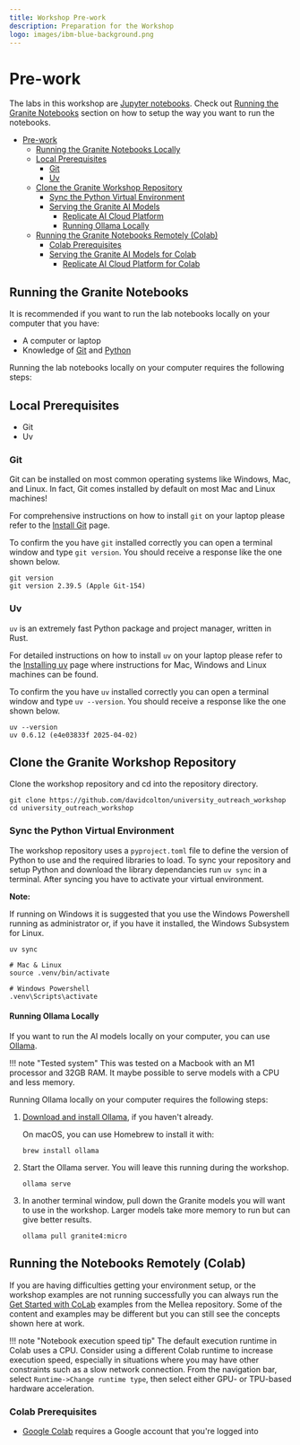 ```yaml
---
title: Workshop Pre-work
description: Preparation for the Workshop
logo: images/ibm-blue-background.png
---
```



# Pre-work

The labs in this workshop are [Jupyter notebooks](https://jupyter.org/). Check out [Running the Granite Notebooks](#running-the-granite-notebooks) section on how to setup the way you want to run the notebooks.

- [Pre-work](#pre-work)
  - [Running the Granite Notebooks Locally](#running-the-granite-notebooks-locally)
  - [Local Prerequisites](#local-prerequisites)
    - [Git](#git)
    - [Uv](#uv)
  - [Clone the Granite Workshop Repository](#clone-the-granite-workshop-repository)
    - [Sync the Python Virtual Environment](#sync-the-python-virtual-environment)
    - [Serving the Granite AI Models](#serving-the-granite-ai-models)
      - [Replicate AI Cloud Platform](#replicate-ai-cloud-platform)
      - [Running Ollama Locally](#running-ollama-locally)
  - [Running the Granite Notebooks Remotely (Colab)](#running-the-granite-notebooks-remotely-colab)
    - [Colab Prerequisites](#colab-prerequisites)
    - [Serving the Granite AI Models for Colab](#serving-the-granite-ai-models-for-colab)
      - [Replicate AI Cloud Platform for Colab](#replicate-ai-cloud-platform-for-colab)


## Running the Granite Notebooks

It is recommended if you want to run the lab notebooks locally on your computer that you have:

- A computer or laptop
- Knowledge of [Git](https://git-scm.com/) and [Python](https://www.python.org/)

Running the lab notebooks locally on your computer requires the following steps:

## Local Prerequisites

- Git
- Uv

### Git

Git can be installed on most common operating systems like Windows,  Mac, and Linux. In fact, Git comes installed by default on most Mac and  Linux machines!

For comprehensive instructions on how to install `git` on your laptop please refer to the [Install Git](https://github.com/git-guides/install-git) page.

To confirm the you have `git` installed correctly you can open a terminal window and type `git version`. You should receive a response like the one shown below.

```shell
git version
git version 2.39.5 (Apple Git-154)
```

### Uv

`uv` is an extremely fast Python package and project manager, written in Rust.

For detailed instructions on how to install `uv` on your laptop please refer to the [Installing uv](https://docs.astral.sh/uv/getting-started/installation/#installing-uv) page where instructions for Mac, Windows and Linux machines can be found.

To confirm the you have `uv` installed correctly you can open a terminal window and type `uv --version`. You should receive a response like the one shown below.

```shell
uv --version
uv 0.6.12 (e4e03833f 2025-04-02)
```

## Clone the Granite Workshop Repository

Clone the workshop repository and cd into the repository directory.

```shell
git clone https://github.com/davidcolton/university_outreach_workshop
cd university_outreach_workshop
```

### Sync the Python Virtual Environment

The workshop repository uses a `pyproject.toml` file to define the version of Python to use and the required libraries to load. To sync your repository and setup Python and download the library dependancies run `uv sync` in a terminal. After syncing you have to activate your virtual environment.

**Note:**

If running on Windows it is suggested that you use the Windows Powershell running as administrator or, if you have it installed, the Windows Subsystem for Linux.

```shell
uv sync

# Mac & Linux
source .venv/bin/activate

# Windows Powershell
.venv\Scripts\activate
```

#### Running Ollama Locally

If you want to run the AI models locally on your computer, you can use [Ollama](https://ollama.com/download).

!!! note "Tested system"
    This was tested on a Macbook with an M1 processor and 32GB RAM. It maybe possible to serve models with a CPU and less memory.

Running Ollama locally on your computer requires the following steps:

1. [Download and install Ollama](https://github.com/ollama/ollama?tab=readme-ov-file#ollama), if you haven't already.

    On macOS, you can use Homebrew to install it with:

    ```shell
    brew install ollama
    ```

1. Start the Ollama server. You will leave this running during the workshop.

    ```shell
    ollama serve
    ```

1. In another terminal window, pull down the Granite models you will want to use in the workshop. Larger models take more memory to run but can give better results.

    ```shell
    ollama pull granite4:micro
    ```

## Running the Notebooks Remotely (Colab)

If you are having difficulties getting your environment setup, or the workshop examples are not running successfully you can always run the [Get Started with CoLab](https://github.com/generative-computing/mellea?tab=readme-ov-file#get-started-with-colab) examples from the Mellea repository. Some of the content and examples may be different but you can still see the concepts shown here at work.

!!! note "Notebook execution speed tip" The default execution runtime in Colab uses a CPU. Consider using a different Colab runtime to increase execution speed, especially in situations where you may have other constraints such as a slow network connection. From the navigation bar, select `Runtime->Change runtime type`, then select either GPU- or TPU-based hardware acceleration.

### Colab Prerequisites

- [Google Colab](https://colab.research.google.com) requires a Google account that you're logged into
